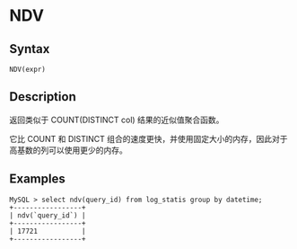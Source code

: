 # NDV

## Syntax

`NDV(expr)`

## Description

返回类似于 COUNT(DISTINCT col) 结果的近似值聚合函数。

它比 COUNT 和 DISTINCT 组合的速度更快，并使用固定大小的内存，因此对于高基数的列可以使用更少的内存。

## Examples
```
MySQL > select ndv(query_id) from log_statis group by datetime;
+-----------------+
| ndv(`query_id`) |
+-----------------+
| 17721           |
+-----------------+
```
